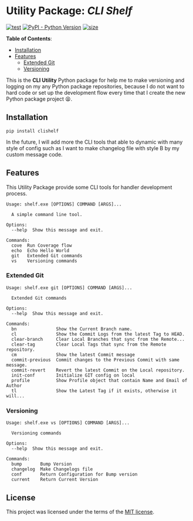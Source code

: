 # Utility Package: *CLI Shelf*

[![test](https://github.com/korawica/clishelf/actions/workflows/tests.yml/badge.svg?branch=main)](https://github.com/korawica/clishelf/actions/workflows/tests.yml)
[![PyPI - Python Version](https://img.shields.io/pypi/pyversions/clishelf?logo=pypi)](https://pypi.org/project/clishelf/)
[![size](https://img.shields.io/github/languages/code-size/korawica/clishelf)](https://github.com/korawica/clishelf)

**Table of Contents**:

- [Installation](#installation)
- [Features](#features)
  - [Extended Git](#extended-git)
  - [Versioning](#versioning)

This is the **CLI Utility** Python package for help me to make versioning and
logging on my any Python package repositories, because I do not want to hard
code or set up the development flow every time that I create the new Python
package project :tired_face:.

## Installation

```shell
pip install clishelf
```

In the future, I will add more the CLI tools that able to dynamic with
many style of config such as I want to make changelog file with style B by my
custom message code.

## Features

This Utility Package provide some CLI tools for handler development process.

```text
Usage: shelf.exe [OPTIONS] COMMAND [ARGS]...

  A simple command line tool.

Options:
  --help  Show this message and exit.

Commands:
  cove  Run Coverage flow
  echo  Echo Hello World
  git   Extended Git commands
  vs    Versioning commands
```

### Extended Git

```text
Usage: shelf.exe git [OPTIONS] COMMAND [ARGS]...

  Extended Git commands

Options:
  --help  Show this message and exit.

Commands:
  bn               Show the Current Branch name.
  cl               Show the Commit Logs from the latest Tag to HEAD.
  clear-branch     Clear Local Branches that sync from the Remote...
  clear-tag        Clear Local Tags that sync from the Remote repository.
  cm               Show the latest Commit message
  commit-previous  Commit changes to the Previous Commit with same message.
  commit-revert    Revert the latest Commit on the Local repository.
  init-conf        Initialize GIT config on local
  profile          Show Profile object that contain Name and Email of Author
  tl               Show the Latest Tag if it exists, otherwise it will...
```

### Versioning

```text
Usage: shelf.exe vs [OPTIONS] COMMAND [ARGS]...

  Versioning commands

Options:
  --help  Show this message and exit.

Commands:
  bump       Bump Version
  changelog  Make Changelogs file
  conf       Return Configuration for Bump version
  current    Return Current Version
```

## License

This project was licensed under the terms of the [MIT license](LICENSE).
